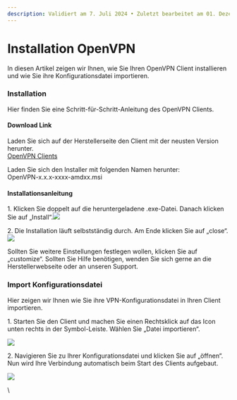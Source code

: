 ```yaml
---
description: Validiert am 7. Juli 2024 • Zuletzt bearbeitet am 01. Dezember 2024
---
```


# Installation OpenVPN

In diesen Artikel zeigen wir Ihnen, wie Sie Ihren OpenVPN Client installieren und wie Sie ihre Konfigurationsdatei importieren.

### Installation <a href="#installation" id="installation"></a>

Hier finden Sie eine Schritt-für-Schritt-Anleitung des OpenVPN Clients.

#### Download Link <a href="#download_link" id="download_link"></a>

Laden Sie sich auf der Herstellerseite den Client mit der neusten Version herunter.\
[OpenVPN Clients](https://openvpn.net/community-downloads/)

Laden Sie sich den Installer mit folgenden Namen herunter:\
OpenVPN-x.x.x-xxxx-amdxx.msi

#### Installationsanleitung <a href="#installationsanleitung" id="installationsanleitung"></a>

1\. Klicken Sie doppelt auf die heruntergeladene .exe-Datei. Danach klicken Sie auf „Install“.![](https://wiki8.centron.de/_media/server/vpn/openvpn/openvpn_install_01.png)

2\. Die Installation läuft selbstständig durch. Am Ende klicken Sie auf „close“.![](https://wiki8.centron.de/_media/server/vpn/openvpn/openvpn_install_02.png)

Sollten Sie weitere Einstellungen festlegen wollen, klicken Sie auf „customize“. Sollten Sie Hilfe benötigen, wenden Sie sich gerne an die Herstellerwebseite oder an unseren Support.

### Import Konfigurationsdatei <a href="#import_konfigurationsdatei" id="import_konfigurationsdatei"></a>

Hier zeigen wir Ihnen wie Sie ihre VPN-Konfigurationsdatei in Ihren Client importieren.

1\. Starten Sie den Client und machen Sie einen Rechtsklick auf das Icon unten rechts in der Symbol-Leiste. Wählen Sie „Datei importieren“.

![](https://wiki8.centron.de/_media/server/vpn/openvpn/openvpn_install_03.png)

2\. Navigieren Sie zu Ihrer Konfigurationsdatei und klicken Sie auf „öffnen“. Nun wird Ihre Verbindung automatisch beim Start des Clients aufgebaut.

![](https://wiki8.centron.de/_media/server/vpn/openvpn/openvpn_install_04.png)

\
